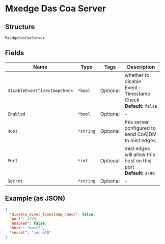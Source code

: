 
# Mxedge Das Coa Server

## Structure

`MxedgeDasCoaServer`

## Fields

| Name | Type | Tags | Description |
|  --- | --- | --- | --- |
| `DisableEventTimestampCheck` | `*bool` | Optional | whether to disable Event-Timestamp Check<br>**Default**: `false` |
| `Enabled` | `*bool` | Optional | - |
| `Host` | `*string` | Optional | this server configured to send CoA\|DM to mist edges |
| `Port` | `*int` | Optional | mist edges will allow this host on this port<br>**Default**: `3799` |
| `Secret` | `*string` | Optional | - |

## Example (as JSON)

```json
{
  "disable_event_timestamp_check": false,
  "port": 3799,
  "enabled": false,
  "host": "host2",
  "secret": "secret8"
}
```

